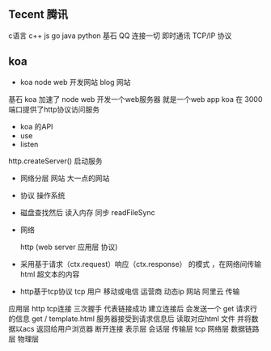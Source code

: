 
## Tecent 腾讯
  c语言  c++  js  go java python
基石
QQ 连接一切 即时通讯 TCP/IP 协议


## koa
- koa  node web 开发网站
blog 网站

基石
 koa 加速了 node web 开发一个web服务器 就是一个web app
 koa 在 3000 端口提供了http协议访问服务

- koa 的API
 - use
 - listen

 http.createServer()  启动服务

 - 网络分层  网站 大一点的网站 

 - 协议 操作系统 
  - 磁盘查找然后 读入内存 同步  readFileSync
  - 网络 
    
    http (web server 应用层 协议)
  - 采用基于请求（ctx.request）响应（ctx.response） 的模式 ，在网络间传输html
    超文本的内容
 - http基于tcp协议 
 tcp 用户 移动或电信 运营商 动态ip 网站 阿里云 传输
 
 应用层 http
    tcp连接 三次握手 代表链接成功 
    建立连接后 会发送一个 get 请求行的信息
    get / template.html 
    服务器接受到请求信息后 读取对应html 文件 并将数据以acs 返回给用户浏览器
    断开连接
 表示层
 会话层
 传输层 tcp
 网络层
 数据链路层 
 物理层

 